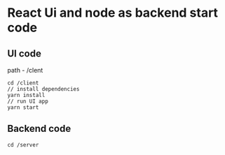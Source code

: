 # React Ui and node as backend start code

## UI code

path - /clent

```
cd /client
// install dependencies
yarn install
// run UI app
yarn start
```

## Backend code

```
cd /server
```
